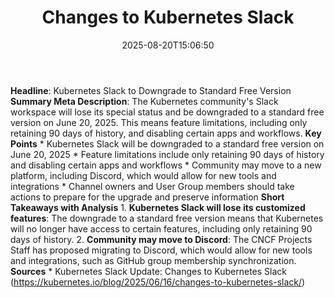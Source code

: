 ﻿---
title: "Changes to Kubernetes Slack"
date: "2025-08-20T15:06:50"
category: "Markets"
summary: ""
slug: "changes to kubernetes slack"
source_urls:
  - "https://kubernetes.io/blog/2025/06/16/changes-to-kubernetes-slack/"
seo:
  title: "Changes to Kubernetes Slack | Hash n Hedge"
  description: ""
  keywords: ["news", "markets", "brief"]
---
**Headline**: Kubernetes Slack to Downgrade to Standard Free Version  **Summary Meta Description**: The Kubernetes community's Slack workspace will lose its special status and be downgraded to a standard free version on June 20, 2025. This means feature limitations, including only retaining 90 days of history, and disabling certain apps and workflows.  **Key Points**  * Kubernetes Slack will be downgraded to a standard free version on June 20, 2025 * Feature limitations include only retaining 90 days of history and disabling certain apps and workflows * Community may move to a new platform, including Discord, which would allow for new tools and integrations * Channel owners and User Group members should take actions to prepare for the upgrade and preserve information  **Short Takeaways with Analysis**  1. **Kubernetes Slack will lose its customized features**: The downgrade to a standard free version means that Kubernetes will no longer have access to certain features, including only retaining 90 days of history. 2. **Community may move to Discord**: The CNCF Projects Staff has proposed migrating to Discord, which would allow for new tools and integrations, such as GitHub group membership synchronization.  **Sources**  * Kubernetes Slack Update: Changes to Kubernetes Slack (https://kubernetes.io/blog/2025/06/16/changes-to-kubernetes-slack/) 
